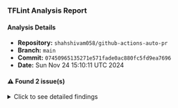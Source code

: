 ### TFLint Analysis Report
#### Analysis Details
- **Repository:** `shahshivam058/github-actions-auto-pr`
- **Branch:** `main`
- **Commit:** `07450965135271e571fade0ac880fc5fd9ea7696`
- **Date:** Sun Nov 24 15:10:11 UTC 2024

#### :warning: Found 2 issue(s)

<details><summary>Click to see detailed findings</summary>

| Severity | Rule | File | Line | Message |
|----------|------|------|------|---------|
| warning | terraform_required_version | main.tf | 1 | terraform "required_version" attribute is required |
| warning | terraform_required_providers | main.tf | 19 | Missing version constraint for provider "aws" in `required_providers` |

</details>
